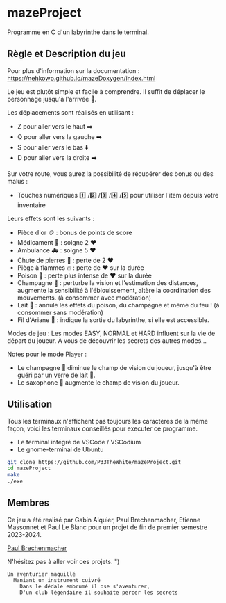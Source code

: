 # mazeProject
Programme en C d'un labyrinthe dans le terminal.

 ## Règle et Description du jeu

  
 Pour plus d'information sur la documentation : 
    https://nehkowp.github.io/mazeDoxygen/index.html
 
 Le jeu est plutôt simple et facile à comprendre.
 Il suffit de déplacer le personnage jusqu'à l'arrivée 🏁.

 Les déplacements sont réalisés en utilisant :
 - Z pour aller vers le haut ➡️
 - Q pour aller vers la gauche ➡️
 - S pour aller vers le bas ⬇️
 - D pour aller vers la droite ➡️

 Sur votre route, vous aurez la possibilité de récupérer des bonus ou des malus :
 - Touches numériques 1️⃣ /2️⃣ /3️⃣ /4️⃣ /5️⃣  pour utiliser l'item depuis votre inventaire

 Leurs effets sont les suivants :

 - Pièce d'or 🪙 : bonus de points de score
 - Médicament 💊 : soigne 2 ❤️
 - Ambulance 🚑 : soigne 5 ❤️
 - Chute de pierres 🤕 : perte de 2 ❤️
 - Piège à flammes 🔥 : perte de ❤️  sur la durée
 - Poison 🧪 : perte plus intense de ❤️  sur la durée
 - Champagne 🍾 : perturbe la vision et l'estimation des distances, augmente la sensibilité à l'éblouissement, altère la coordination des mouvements. (à consommer avec modération)
 - Lait 🥛 : annule les effets du poison, du champagne et même du feu ! (à consommer sans modération)
 - Fil d'Ariane 🧶 : indique la sortie du labyrinthe, si elle est accessible.

 Modes de jeu :
 Les modes EASY, NORMAL et HARD influent sur la vie de départ du joueur.
 À vous de découvrir les secrets des autres modes...

 Notes pour le mode Player :
 - Le champagne 🍾 diminue le champ de vision du joueur, jusqu'à être guéri par un verre de lait 🥛.
 - Le saxophone 🎷 augmente le champ de vision du joueur.

## Utilisation

Tous les terminaux n'affichent pas toujours les caractères de la même façon, voici les terminaux conseillés pour executer ce programme.
- Le terminal intégré de VSCode / VSCodium
- Le gnome-terminal de Ubuntu

```bash
git clone https://github.com/P33TheWhite/mazeProject.git
cd mazeProject
make
./exe
```

## Membres

 Ce jeu a été realisé par Gabin Alquier, Paul Brechenmacher, Etienne Massonnet et Paul Le Blanc pour un projet de fin de premier semestre 2023-2024.
 
 [Paul Brechenmacher](https://github.com/nehkowp)
 
 N'hésitez pas à aller voir ces projets. ")


    Un aventurier maquillé
      Maniant un instrument cuivré
        Dans le dédale embrumé il ose s'aventurer,
        D'un club légendaire il souhaite percer les secrets
